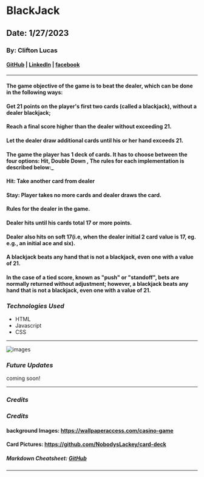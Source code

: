 # BlackJack

## Date: 1/27/2023

### By: Clifton Lucas



#### [GitHub](https://github.com/Cliftonlucas1?tab=repositories) | [LinkedIn]() | [facebook](https://www.linkedin.com/in/clifton-lucas-b80540121/)
***


#### The game objective of the game is to beat the dealer, which can be done in the following ways:

#### Get 21 points on the player's first two cards (called a blackjack), without a dealer blackjack;

#### Reach a final score higher than the dealer without exceeding 21.

#### Let the dealer draw additional cards until his or her hand exceeds 21.

#### The game the player has 1 deck of cards. It has to choose between the four options: Hit, Double Down , The rules for each implementation is described below:_

#### Hit: Take another card from dealer

#### Stay: Player takes no more cards and dealer draws the card.

#### Rules for the dealer in the game.

#### Dealer hits until his cards total 17 or more points.

#### Dealer also hits on soft 17(i.e, when the dealer initial 2 card value is 17, eg. e.g., an initial ace and six).

#### A blackjack beats any hand that is not a blackjack, even one with a value of 21.

#### In the case of a tied score, known as "push" or "standoff", bets are normally returned without adjustment; however, a blackjack beats any hand that is not a blackjack, even one with a value of 21.

### ***Technologies Used***
* HTML
* Javascript
* CSS
***

![images](/display.jpg)

### ***Future Updates***

coming soon!
***

### ***Credits***

### ***Credits***

#### background Images:  https://wallpaperaccess.com/casino-game

#### Card Pictures:   https://github.com/NobodysLackey/card-deck

##### Markdown Cheatsheet: [GitHub](https://guides.github.com/pdfs/markdown-cheatsheet-online.pdf)
***

